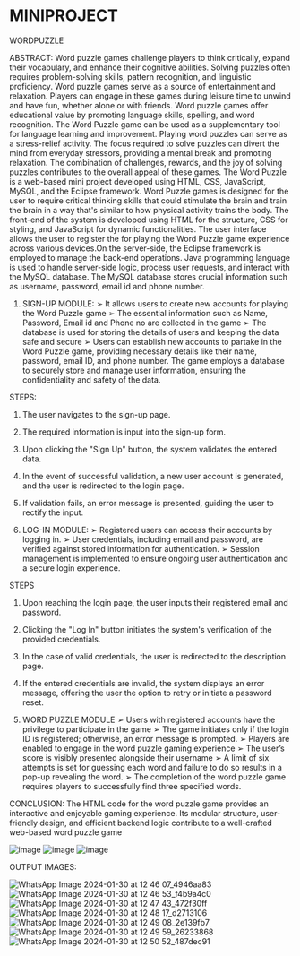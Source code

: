 # MINIPROJECT 

WORDPUZZLE

ABSTRACT:
	 Word puzzle games challenge players to think critically, expand their vocabulary, and enhance their cognitive abilities. Solving puzzles often requires problem-solving skills, 
pattern recognition, and linguistic proficiency. Word puzzle games serve as a source of entertainment and relaxation. Players can engage in these games during leisure time to 
unwind and have fun, whether alone or with friends. Word puzzle games offer educational value by promoting language skills, spelling, and word recognition.
 	The Word Puzzle game can be used as a supplementary tool for language learning and improvement. Playing word puzzles can serve as a stress-relief activity. The focus required to 
solve puzzles can divert the mind from everyday stressors, providing a mental break and promoting relaxation. The combination of challenges, rewards, and the joy of solving puzzles 
contributes to the overall appeal of these games.
	The Word Puzzle is a web-based mini project developed using HTML, CSS, JavaScript, MySQL, and the Eclipse framework. Word Puzzle games is designed for the user to require 
critical thinking skills that could stimulate the brain and train the brain in a way that's similar to how physical activity trains the body. 
	The front-end of the system is developed using HTML for the structure, CSS for styling, and JavaScript for dynamic functionalities. The user interface allows the user to register 
the for playing the Word Puzzle game experience across various devices.On the server-side, the Eclipse framework is employed to manage the back-end operations. Java programming language is 
used to handle server-side logic, process user requests, and interact with the MySQL database. The MySQL database stores crucial information such as username, password, email id and phone 
number.

1. SIGN-UP MODULE:
➢ It allows users to create new accounts for playing the Word Puzzle game
➢ The essential information such as Name, Password, Email id and Phone no are 
collected in the game
➢ The database is used for storing the details of users and keeping the data safe and 
secure 
➢ Users can establish new accounts to partake in the Word Puzzle game, providing 
necessary details like their name, password, email ID, and phone number. The game 
employs a database to securely store and manage user information, ensuring the 
confidentiality and safety of the data.

STEPS:
1. The user navigates to the sign-up page.
2. The required information is input into the sign-up form.
3. Upon clicking the "Sign Up" button, the system validates the entered data.
4. In the event of successful validation, a new user account is generated, and the user is 
redirected to the login page.
5. If validation fails, an error message is presented, guiding the user to rectify the input.

2. LOG-IN MODULE:
➢ Registered users can access their accounts by logging in.
➢ User credentials, including email and password, are verified against stored information 
for authentication.
➢ Session management is implemented to ensure ongoing user authentication and a 
secure login experience.

 STEPS
1. Upon reaching the login page, the user inputs their registered email and password.
2. Clicking the "Log In" button initiates the system's verification of the provided 
credentials.
3. In the case of valid credentials, the user is redirected to the description page.
4. If the entered credentials are invalid, the system displays an error message, offering the 
user the option to retry or initiate a password reset.

3. WORD PUZZLE MODULE
➢ Users with registered accounts have the privilege to participate in the game
➢ The game initiates only if the login ID is registered; otherwise, an error message is 
prompted.
➢ Players are enabled to engage in the word puzzle gaming experience
➢ The user’s score is visibly presented alongside their username
➢ A limit of six attempts is set for guessing each word and failure to do so results in a 
pop-up revealing the word.
➢ The completion of the word puzzle game requires players to successfully find three 
specified words.

CONCLUSION:
	The HTML code for the word puzzle game provides an interactive and enjoyable 
gaming experience. Its modular structure, user-friendly design, and efficient backend logic 
contribute to a well-crafted web-based word puzzle game


![image](https://github.com/Reena-19/MINIPROJECT/assets/138842205/9609b089-176c-4166-8df2-fa041f644a31)
![image](https://github.com/Reena-19/MINIPROJECT/assets/138842205/21600794-8fe4-461e-94c6-e1fe038f58fb)
![image](https://github.com/Reena-19/MINIPROJECT/assets/138842205/a7de95c3-99a9-45f6-ad05-c2251e6868b6)

OUTPUT IMAGES:

![WhatsApp Image 2024-01-30 at 12 46 07_4946aa83](https://github.com/Reena-19/MINIPROJECT/assets/138842205/7cc90763-26ff-4fb7-bf8d-5629d2240423)
![WhatsApp Image 2024-01-30 at 12 46 53_f4b9a4c0](https://github.com/Reena-19/MINIPROJECT/assets/138842205/2d7717ea-51e7-4485-a317-e095ab0a7c4e)
![WhatsApp Image 2024-01-30 at 12 47 43_472f30ff](https://github.com/Reena-19/MINIPROJECT/assets/138842205/15febc82-242b-4c3f-b55e-883219ed3835)
![WhatsApp Image 2024-01-30 at 12 48 17_d2713106](https://github.com/Reena-19/MINIPROJECT/assets/138842205/dd0b8441-828d-4dca-8093-db3c74c90478)
![WhatsApp Image 2024-01-30 at 12 49 08_2e139fb7](https://github.com/Reena-19/MINIPROJECT/assets/138842205/fba36ef3-9484-4b0c-ae97-bbca88eb6fca)
![WhatsApp Image 2024-01-30 at 12 49 59_26233868](https://github.com/Reena-19/MINIPROJECT/assets/138842205/0277adb5-b9d4-4ef0-ba7d-e22b37859eb9)
![WhatsApp Image 2024-01-30 at 12 50 52_487dec91](https://github.com/Reena-19/MINIPROJECT/assets/138842205/00a9cf79-06e1-42c0-bc09-e78254a84314)
